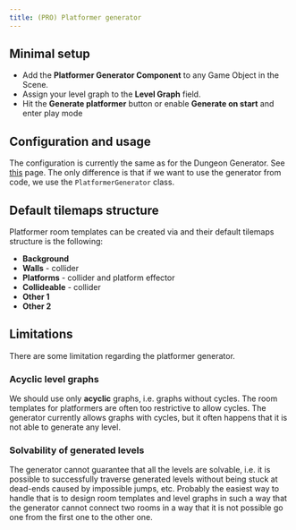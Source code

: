 ```yaml
---
title: (PRO) Platformer generator
---
```


## Minimal setup

- Add the **Platformer Generator Component** to any Game Object in the Scene.
- Assign your level graph to the **Level Graph** field.
- Hit the **Generate platformer** button or enable **Generate on start** and enter play mode

## Configuration and usage

The configuration is currently the same as for the Dungeon Generator. See [this](../generators/dungeon-generator.md#configuration) page. The only difference is that if we want to use the generator from code, we use the `PlatformerGenerator` class.

## Default tilemaps structure

Platformer room templates can be created via <Path path="2d:Platformer room template" /> and their default tilemaps structure is the following:

- **Background**
- **Walls** - collider
- **Platforms** - collider and platform effector
- **Collideable** - collider
- **Other 1**
- **Other 2**

## Limitations

There are some limitation regarding the platformer generator.

### Acyclic level graphs

We should use only **acyclic** graphs, i.e. graphs without cycles. The room templates for platformers are often too restrictive to allow cycles. The generator currently allows graphs with cycles, but it often happens that it is not able to generate any level.

### Solvability of generated levels

The generator cannot guarantee that all the levels are solvable, i.e. it is possible to successfully traverse generated levels without being stuck at dead-ends caused by impossible jumps, etc. Probably the easiest way to handle that is to design room templates and level graphs in such a way that the generator cannot connect two rooms in a way that it is not possible go one from the first one to the other one.